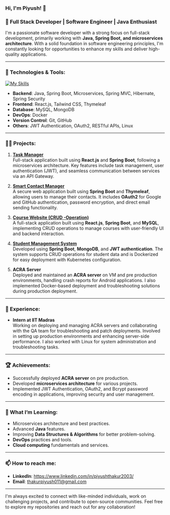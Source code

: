 ### Hi, I'm Piyush! 👋

### 🚀 Full Stack Developer | Software Engineer | Java Enthusiast 

I'm a passionate software developer with a strong focus on full-stack development, primarily working with **Java, Spring Boot, and microservices architecture**. With a solid foundation in software engineering principles, I'm constantly looking for opportunities to enhance my skills and deliver high-quality applications.

---


### 🔧 Technologies & Tools:
[![My Skills](https://skillicons.dev/icons?i=java,spring,kafka,docker,mongodb,mysql,html,css,github,gradle,idea,vscode,&theme=light&perline=3)](https://skillicons.dev)





- **Backend**: Java, Spring Boot, Microservices, Spring MVC, Hibernate, Spring Security
- **Frontend**: React.js, Tailwind CSS, Thymeleaf
- **Database**: MySQL, MongoDB
- **DevOps**: Docker
- **Version Control**: Git, GitHub
- **Others**: JWT Authentication, OAuth2, RESTful APIs, Linux

---

### 🧑‍💻 Projects:

1. **[Task Manager](https://github.com/piyu989/task-manager)**  
   Full-stack application built using **React.js** and **Spring Boot**, following a microservices architecture. Key features include task management, user authentication (JWT), and seamless communication between services via an API Gateway.

2. **[Smart Contact Manager](https://github.com/piyu989/Smart-Contact-Manager)**  
   A secure web application built using **Spring Boot** and **Thymeleaf**, allowing users to manage their contacts. It includes **OAuth2** for Google and GitHub authentication, password encryption, and direct email sending functionality.

3. **[Course Website (CRUD -Operation)](https://github.com/piyu989/Course-Website)**  
   A full-stack application built using **React.js**, **Spring Boot**, and **MySQL**, implementing CRUD operations to manage courses with user-friendly UI and backend interaction.

4. **[Student Management System](https://github.com/piyu989/Assignment)**  
   Developed using **Spring Boot**, **MongoDB**, and **JWT authentication**. The system supports CRUD operations for student data and is Dockerized for easy deployment with Kubernetes configuration.

5. **ACRA Server**  
   Deployed and maintained an **ACRA server** on VM and pre production environments, handling crash reports for Android applications. I also implemented Docker-based deployment and troubleshooting solutions during production deployment.

---

### 💼 Experience:

- **Intern at IIT Madras**  
  Working on deploying and managing ACRA servers and collaborating with the QA team for troubleshooting and patch deployments. Involved in setting up production environments and enhancing server-side performance. I also worked with Linux for system administration and troubleshooting tasks.

---

### 🏆 Achievements:

- Successfully deployed **ACRA server** on pre production.
- Developed **microservices architecture** for various projects.
- Implemented JWT Authentication, OAuth2, and Bcrypt password encoding in applications, improving security and user management.

---

### 🌱 What I’m Learning:

- Microservices architecture and best practices.
- Advanced **Java** features.
- Improving **Data Structures & Algorithms** for better problem-solving.
- **DevOps** practices and tools.
- **Cloud computing** fundamentals and services.
---

### 📫 How to reach me:

- **LinkedIn**: https://www.linkedin.com/in/piyushthakur2003/
- **Email**: thakurpiyush011@gmail.com

---

I'm always excited to connect with like-minded individuals, work on challenging projects, and contribute to open-source communities. Feel free to explore my repositories and reach out for any collaboration!

